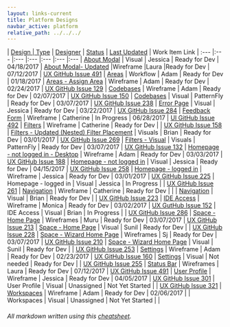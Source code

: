 ```yaml
---
layout: links-current
title: Platform Designs
navbar_active: platform
relative_path: ../../../
---
```


| <a href="javascript:SortTable(0);" id="designTableTitle" class="sort">Design | <a href="javascript:SortTable(1);" id="designTableType" class="sort">Type</a> | <a href="javascript:SortTable(2);" id="designTableDesigner" class="sort">Designer</a> | <a href="javascript:SortTable(3);" id="designTableStatus" class="sort">Status<a/> | <a href="javascript:SortTable(4, 'D', 'mdy');" id="designTableUpdate" class="sort">Last Updated</a> | <span id="designTableWILinks">Work Item Link</span>
| :---                                              |:---                   |:---           |:---               |:---               |:---                                                                                                      |:---
| [About Modal](https://redhat.invisionapp.com/share/FUBEES139)                     | Visual                | Jessica        | Ready for Dev     | 04/18/2017
| [About Modal- Updated](https://redhat.invisionapp.com/share/7FCK1LF94#/243401049_V3_About_Modal_Update) |Wireframe    |Laura  |Ready for Dev   | 07/12/2017        | [UX GitHub Issue 491](https://github.com/fabric8-ui/fabric8-ux/issues/491) 
| [Areas](https://redhat.invisionapp.com/share/67A35QD4B)                           | Workflow              | Adam           | Ready for Dev     | 01/18/2017
| [Areas - Assign Area](https://redhat.invisionapp.com/share/XCA839ET9)             | Wireframe             | Adam           | Ready for Dev     | 02/24/2017        | [UX GitHub Issue 129](https://github.com/fabric8-ui/fabric8-ux/issues/129)
| [Codebases](https://redhat.invisionapp.com/share/FXACSF1AP)                       | Wireframe             | Adam           | Ready for Dev     | 02/07/2017        | [UX GitHub Issue 150](https://github.com/fabric8-ui/fabric8-ux/issues/150)
| [Codebases](http://www.patternfly.org/pattern-library/content-views/list-view/#/api)  | Visual            | PatternFly     | Ready for Dev     | 03/07/2017        | [UX GitHub Issue 238](https://github.com/fabric8-ui/fabric8-ux/issues/238)
| [Error Page](https://redhat.invisionapp.com/share/BWASGWISX)                      | Visual                | Jessica        | Ready for Dev     | 03/22/2017        | [UX GitHub Issue 284](https://github.com/fabric8-ui/fabric8-ux/issues/284)
| [Feedback Form](https://redhat.invisionapp.com/share/CFC91QFHU)                   | Wireframe             | Catherine      | In Progress       | 06/28/2017        | [UI GitHub Issue 492](https://github.com/fabric8-ui/fabric8-ui/issues/492)
| [Filters](https://redhat.invisionapp.com/share/56AH8F1XM)                         | Wireframe             | Catherine      | Ready for Dev     |                   | [UX GitHub Issue 158](https://github.com/fabric8-ui/fabric8-ux/issues/158)
| [Filters - Updated (Nested) Filter Placement](https://redhat.invisionapp.com/share/JHAOAEEYW)       | Visuals               | Brian         | Ready for Dev     | 03/01/2017        | [UX GitHub Issue 269](https://github.com/fabric8-ui/fabric8-ux/issues/269)
| [Filters - Visual](http://www.patternfly.org/pattern-library/forms-and-controls/toolbar/#/api)                                  | Visuals               | PatternFly    | Ready for Dev     | 03/07/2017        | [UX GitHub Issue 132](https://github.com/fabric8-ui/fabric8-ux/issues/132)
| [Homepage - not logged in - Desktop](https://redhat.invisionapp.com/share/3UAMWOEF4)                | Wireframe             | Adam          | Ready for Dev     | 03/03/2017        | [UX GitHub Issue 188](https://github.com/fabric8-ui/fabric8-ux/issues/188)
| [Homepage - not logged in](https://redhat.invisionapp.com/share/8FB4YEY2W)        | Visual                | Jessica       | Ready for Dev     | 04/15/2017        | [UX GitHub Issue 258](https://github.com/fabric8-ui/fabric8-ux/issues/258)
| [Homepage - logged in](https://redhat.invisionapp.com/share/XZAOBAOPB)            | Wireframe             | Jessica       | Ready for Dev     | 03/01/2017        | [UX GitHub Issue 225](https://github.com/fabric8-ui/fabric8-ux/issues/225)
| Homepage - logged in                                                              | Visual                | Jessica       | In Progress       |                   | [UX GitHub Issue 261](https://github.com/fabric8-ui/fabric8-ux/issues/261)
| [Navigation](https://redhat.invisionapp.com/share/QP8Z5FMVM)                      | Wireframe             | Catherine     | Ready for Dev     |                   |
| [Navigation](https://redhat.invisionapp.com/share/N7B8IRLUK)                      | Visual                | Brian         | Ready for Dev     |                   | [UX GitHub Issue 223](https://github.com/fabric8-ui/fabric8-ux/issues/223)
| [IDE Access](https://redhat.invisionapp.com/share/5UAH0I2BE)                      | Wireframe             | Monica        | Ready for Dev     | 03/02/2017        | [UX GutHub Issue 152](https://github.com/fabric8-ui/fabric8-ux/issues/152)
| IDE Access                                                                        | Visual                | Brian         | In Progress       |                   | [UX GitHub Issue 286](https://github.com/fabric8-ui/fabric8-ux/issues/286)
| [Space - Home Page](https://redhat.invisionapp.com/share/4WB1WXGK9)               | Wireframes            | Muru          | Ready for Dev     | 03/07/2017        | [UX GitHub Issue 213](https://github.com/fabric8-ui/fabric8-ux/issues/213)
| [Space - Home Page](https://redhat.invisionapp.com/share/TNAXIS9UW)               | Visual                | Sunil         | Ready for Dev     |                   | [UX GitHub Issue 228](https://github.com/fabric8-ui/fabric8-ux/issues/228)
| [Space - Wizard Home Page](https://redhat.invisionapp.com/share/QNAOD7PF4)        | Wireframes            | Sj            | Ready for Dev     | 03/07/2017        | [UX GitHub Issue 210](https://github.com/fabric8-ui/fabric8-ux/issues/210)
| [Space - Wizard Home Page](https://redhat.invisionapp.com/share/Z9B9OWP5S)        | Visual                | Sunil         | Ready for Dev     |                   | [UX GitHub Issue 253](https://github.com/fabric8-ui/fabric8-ux/issues/253)
| [Settings](https://redhat.invisionapp.com/share/7XAIMZBBK)                        | Wireframe             | Adam          | Ready for Dev     | 02/23/2017        | [UX GitHub Issue 160](https://github.com/fabric8-ui/fabric8-ux/issues/160)
| [Settings](http://www.patternfly.org/pattern-library/content-views/list-view/)    | Visual                | Not needed    | Ready for Dev     |                   | [UX GitHub Issue 255](https://github.com/fabric8-ui/fabric8-ux/issues/255)
| [Status Bar](https://redhat.invisionapp.com/share/VZCK1BBKT#/243396394_V3_Status_Bar) | Wireframes        | Laura         | Ready for Dev     | 07/12/2017        | [UX GitHub Issue 491](https://github.com/fabric8-ui/fabric8-ux/issues/491)
| [User Profile](https://redhat.invisionapp.com/share/KQB6LEHM8)                    | Wireframe             | Jessica       | Ready for Dev     | 04/05/2017        | [UX GitHub Issue 301](https://github.com/fabric8-ui/fabric8-ux/issues/301)
| User Profile                                                                      | Visual                | Unassigned    | Not Yet Started   |                   | [UX GitHub Issue 321](https://github.com/fabric8-ui/fabric8-ux/issues/321)
| [Workspaces](https://redhat.invisionapp.com/share/GUABZY4PQ)                      | Wireframe             | Adam          | Ready for Dev     | 02/06/2017        |
| Workspaces                                                                        | Visual                | Unassigned    | Not Yet Started   |                   |

###### All markdown written using this [cheatsheet](https://github.com/adam-p/markdown-here/wiki/Markdown-Cheatsheet).
